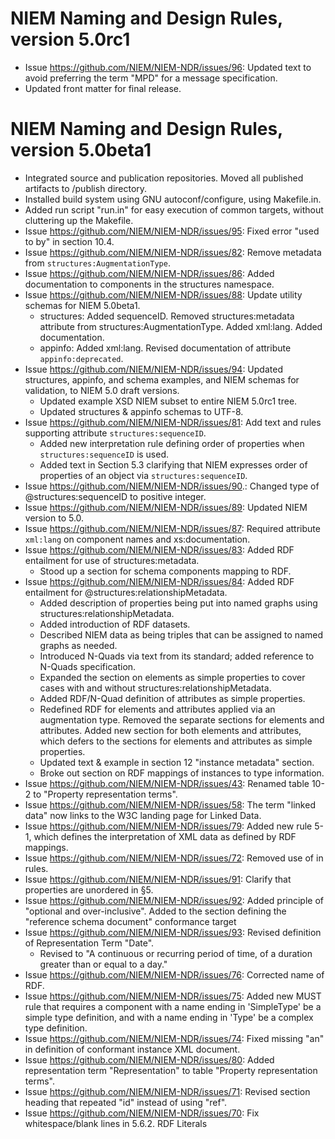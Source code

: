 
# NIEM Naming and Design Rules, version 5.0rc1

- Issue https://github.com/NIEM/NIEM-NDR/issues/96: Updated text to avoid preferring the term "MPD" for a message specification.
- Updated front matter for final release.

# NIEM Naming and Design Rules, version 5.0beta1

- Integrated source and publication repositories. Moved all published artifacts to /publish directory.
- Installed build system using GNU autoconf/configure, using Makefile.in.
- Added run script "run.in" for easy execution of common targets, without cluttering up the Makefile.
- Issue https://github.com/NIEM/NIEM-NDR/issues/95: Fixed error "used to by" in section 10.4.
- Issue https://github.com/NIEM/NIEM-NDR/issues/82: Remove metadata from `structures:AugmentationType`.
- Issue https://github.com/NIEM/NIEM-NDR/issues/86: Added documentation to components in the structures namespace.
- Issue https://github.com/NIEM/NIEM-NDR/issues/88: Update utility schemas for NIEM 5.0beta1.
    - structures: Added sequenceID.  Removed structures:metadata attribute from structures:AugmentationType. Added xml:lang. Added documentation.
    - appinfo: Added xml:lang. Revised documentation of attribute `appinfo:deprecated`.
- Issue https://github.com/NIEM/NIEM-NDR/issues/94: Updated structures, appinfo, and schema examples, and NIEM schemas for validation, to NIEM 5.0 draft versions.
    - Updated example XSD NIEM subset to entire NIEM 5.0rc1 tree.
    - Updated structures & appinfo schemas to UTF-8.
- Issue https://github.com/NIEM/NIEM-NDR/issues/81: Add text and rules supporting attribute `structures:sequenceID`.
    - Added new interpretation rule defining order of properties when `structures:sequenceID` is used.
    - Added text in Section 5.3 clarifying that NIEM expresses order of properties of an object via `structures:sequenceID`.
- Issue https://github.com/NIEM/NIEM-NDR/issues/90.: Changed type of @structures:sequenceID to positive integer.
- Issue https://github.com/NIEM/NIEM-NDR/issues/89: Updated NIEM version to 5.0.
- Issue https://github.com/NIEM/NIEM-NDR/issues/87: Required attribute `xml:lang` on component names and xs:documentation.
- Issue https://github.com/NIEM/NIEM-NDR/issues/83: Added RDF entailment for use of structures:metadata.
    - Stood up a section for schema components mapping to RDF.
- Issue https://github.com/NIEM/NIEM-NDR/issues/84: Added RDF entailment for @structures:relationshipMetadata.
    - Added description of properties being put into named graphs using structures:relationshipMetadata.
    - Added introduction of RDF datasets.
    - Described NIEM data as being triples that can be assigned to named graphs as needed.
    - Introduced N-Quads via text from its standard; added reference to N-Quads specification.
    - Expanded the section on elements as simple properties to cover cases with and without structures:relationshipMetadata.
    - Added RDF/N-Quad definition of attributes as simple properties.
    - Redefined RDF for elements and attributes applied via an augmentation type. Removed the separate sections for elements and attributes. Added new section for both elements and attributes, which defers to the sections for elements and attributes as simple properties.
    - Updated text & example in section 12 "instance metadata" section.
    - Broke out section on RDF mappings of instances to type information.
- Issue https://github.com/NIEM/NIEM-NDR/issues/43: Renamed table 10-2 to "Property representation terms".
- Issue https://github.com/NIEM/NIEM-NDR/issues/58: The term "linked data" now links to the W3C landing page for Linked Data.
- Issue https://github.com/NIEM/NIEM-NDR/issues/79: Added new rule 5-1, which defines the interpretation of XML data as defined by RDF mappings.
- Issue https://github.com/NIEM/NIEM-NDR/issues/72: Removed use of <namespace-uri-for-prefix> in rules.
- Issue https://github.com/NIEM/NIEM-NDR/issues/91: Clarify that properties are unordered in §5.
- Issue https://github.com/NIEM/NIEM-NDR/issues/92: Added principle of "optional and over-inclusive". Added to the section defining the "reference schema document" conformance target
- Issue https://github.com/NIEM/NIEM-NDR/issues/93: Revised definition of Representation Term "Date".
  - Revised to "A continuous or recurring period of time, of a duration greater than or equal to a day."
- Issue https://github.com/NIEM/NIEM-NDR/issues/76: Corrected name of RDF.
- Issue https://github.com/NIEM/NIEM-NDR/issues/75: Added new MUST rule that requires a component with a name ending in 'SimpleType' be a simple type definition, and with a name ending in 'Type' be a complex type definition.
- Issue https://github.com/NIEM/NIEM-NDR/issues/74: Fixed missing "an" in definition of conformant instance XML document.
- Issue https://github.com/NIEM/NIEM-NDR/issues/80: Added representation term "Representation" to table "Property representation terms".
- Issue https://github.com/NIEM/NIEM-NDR/issues/71: Revised section heading that repeated "id" instead of using "ref".
- Issue https://github.com/NIEM/NIEM-NDR/issues/70: Fix whitespace/blank lines in 5.6.2. RDF Literals
